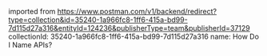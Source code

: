 imported from https://www.postman.com/v1/backend/redirect?type=collection&id=35240-1a966fc8-1ff6-415a-bd99-7d115d27a316&entityId=124236&publisherType=team&publisherId=37129
collectionId: 35240-1a966fc8-1ff6-415a-bd99-7d115d27a316
name: How Do I Name APIs?